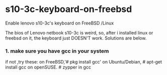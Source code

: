 # s10-3c-keyboard-on-freebsd

Enable lenovo s10-3c's keyboard on FreeBSD /Linux


The bios of Lenovo netbook s10-3c is weird, so, after i installed linux or freebsd on it, the keyboard just DOESN'T work.
Solutions are below.

### 1. make sure you have gcc in your system
if not ,try these:
on FreeBSD,'# pkg install gcc'
on Ubuntu/Debian,
    # apt-get install gcc
on openSUSE.
    # zypper in gcc









